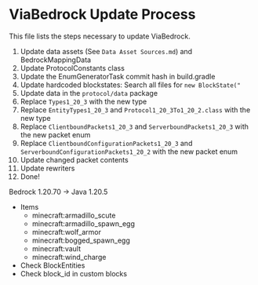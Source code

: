 # ViaBedrock Update Process

This file lists the steps necessary to update ViaBedrock.

1. Update data assets (See `Data Asset Sources.md`) and BedrockMappingData
2. Update ProtocolConstants class
3. Update the EnumGeneratorTask commit hash in build.gradle
4. Update hardcoded blockstates: Search all files for `new BlockState("`
5. Update data in the `protocol/data` package
6. Replace `Types1_20_3` with the new type
7. Replace `EntityTypes1_20_3` and `Protocol1_20_3To1_20_2.class` with the new type
8. Replace `ClientboundPackets1_20_3` and `ServerboundPackets1_20_3` with the new packet enum
9. Replace `ClientboundConfigurationPackets1_20_3` and `ServerboundConfigurationPackets1_20_2` with the new packet enum
10. Update changed packet contents
11. Update rewriters
12. Done!

Bedrock 1.20.70 -> Java 1.20.5
* Items
  * minecraft:armadillo_scute
  * minecraft:armadillo_spawn_egg
  * minecraft:wolf_armor
  * minecraft:bogged_spawn_egg
  * minecraft:vault
  * minecraft:wind_charge
* Check BlockEntities
* Check block_id in custom blocks
